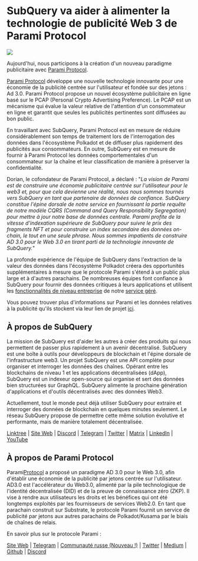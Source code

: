# SubQuery va aider à alimenter la technologie de publicité Web 3 de Parami Protocol

![](https://miro.medium.com/max/1400/0*KecAkD8Wy23HEm3b)

Aujourd'hui, nous participons à la création d'un nouveau paradigme publicitaire avec [Parami Protocol](https://parami.io/).

[Parami Protocol](https://parami.io/) développe une nouvelle technologie innovante pour une économie de la publicité centrée sur l'utilisateur et fondée sur des jetons : Ad 3.0. Parami Protocol propose un nouvel écosystème publicitaire en ligne basé sur le PCAP (Personal Crypto Advertising Preference). Le PCAP est un mécanisme qui évalue la valeur relative de l'attention d'un consommateur en ligne et garantit que seules les publicités pertinentes sont diffusées au bon public.

En travaillant avec SubQuery, Parami Protocol est en mesure de réduire considérablement son temps de traitement lors de l'interrogation des données dans l'écosystème Polkadot et de diffuser plus rapidement des publicités aux consommateurs. En outre, SubQuery est en mesure de fournir à Parami Protocol les données comportementales d'un consommateur sur la chaîne et leur classification de manière à préserver la confidentialité.

Dorian, le cofondateur de Parami Protocol, a déclaré : "_La vision de Parami est de construire une économie publicitaire centrée sur l'utilisateur pour le web3 et, pour que cela devienne une réalité, nous nous sommes tournés vers SubQuery en tant que partenaire de données de confiance. SubQuery constitue l'épine dorsale de notre service en fournissant la partie requête de notre modèle CQRS (Command and Query Responsibility Segregation) pour mettre à jour notre base de données centrale. Parami profite de la vitesse d'indexation supérieure de SubQuery pour suivre le prix des fragments NFT et pour construire un index secondaire des données on-chain, le tout en une seule phrase. Nous sommes impatients de construire AD 3.0 pour le Web 3.0 en tirant parti de la technologie innovante de SubQuery._"

La profonde expérience de l'équipe de SubQuery dans l'extraction de la valeur des données dans l'écosystème Polkadot créera des opportunités supplémentaires à mesure que le protocole Parami s'étend à un public plus large et à d'autres parachains. De nombreuses équipes font confiance à SubQuery pour fournir des données critiques à leurs applications et utilisent les [fonctionnalités de niveau entreprise](https://blog.subquery.network/blogs/20211228-enterprise-hosted.html) de notre [service géré](https://project.subquery.network/).

Vous pouvez trouver plus d'informations sur Parami et les données relatives à la publicité qu'ils stockent via leur lien de projet [ici](https://github.com/parami-protocol/parami-scanner).

## À propos de SubQuery

La mission de SubQuery est d'aider les autres à créer des produits qui nous permettent de passer plus rapidement à un avenir décentralisé. SubQuery est une boîte à outils pour développeurs de blockchain et l'épine dorsale de l'infrastructure web3. Un projet SubQuery est une API complète pour organiser et interroger les données des chaînes. Opérant entre les blockchains de niveau 1 et les applications décentralisées (dApp), SubQuery est un indexeur open-source qui organise et sert des données bien structurées sur GraphQL. SubQuery alimente la prochaine génération d'applications et d'outils décentralisés avec des données Web3.

Actuellement, tout le monde peut déjà utiliser SubQuery pour extraire et interroger des données de blockchain en quelques minutes seulement. Le réseau SubQuery propose de permettre cette même solution évolutive et performante, mais de manière totalement décentralisée.

[Linktree](https://linktr.ee/subquerynetwork) | [Site Web](https://subquery.network/) | [Discord](https://discord.com/invite/78zg8aBSMG) | [Telegram](https://t.me/subquerynetwork) | [Twitter](https://twitter.com/subquerynetwork) | [Matrix](https://matrix.to/#/#subquery:matrix.org) | [LinkedIn](https://www.linkedin.com/company/subquery) | [YouTube](https://www.youtube.com/channel/UCi1a6NUUjegcLHDFLr7CqLw)

## À propos de Parami Protocol

Parami[Protocol](https://parami.io/) a proposé un paradigme AD 3.0 pour le Web 3.0, afin d'établir une économie de la publicité par jetons centrée sur l'utilisateur. AD3.0 est l'accélérateur du Web3.0, alimenté par la pile technologique de l'identité décentralisée (DID) et de la preuve de connaissance zéro (ZKP). Il vise à rendre aux utilisateurs les droits et les bénéfices qui ont été longtemps exploités par les fournisseurs de services Web2.0. En tant que parachain construit sur Substrate, le protocole Parami fournit un service de publicité par jetons aux autres parachains de Polkadot/Kusama par le biais de chaînes de relais.

En savoir plus sur le protocole Parami :

[Site Web](https://parami.io/) | [Telegram]() | [Communauté russe (Nouveau !)](https://t.me/ParamiProtocolRU) | [Twitter](https://twitter.com/paramiprotocol) | [Medium](https://paramiprotocol.medium.com/) | [Github](https://github.com/parami-protocol) | [Discord](https://discord.gg/bxFuekgvYJ)

